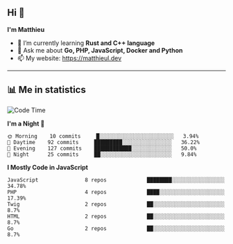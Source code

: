 ## Hi 👋
**I'm Matthieu**

- 🌱 I’m currently learning **Rust and C++ language**
- 💬 Ask me about **Go, PHP, JavaScript, Docker and Python**
- 📫 My website: https://matthieul.dev

-------

## 📊 Me in statistics
<!--START_SECTION:waka-->
![Code Time](http://img.shields.io/badge/Code%20Time-218%20hrs%2011%20mins-blue)

**I'm a Night 🦉** 

```text
🌞 Morning    10 commits     █░░░░░░░░░░░░░░░░░░░░░░░░   3.94% 
🌆 Daytime    92 commits     █████████░░░░░░░░░░░░░░░░   36.22% 
🌃 Evening    127 commits    ████████████░░░░░░░░░░░░░   50.0% 
🌙 Night      25 commits     ██░░░░░░░░░░░░░░░░░░░░░░░   9.84%

```


**I Mostly Code in JavaScript** 

```text
JavaScript               8 repos             ████████░░░░░░░░░░░░░░░░░   34.78% 
PHP                      4 repos             ████░░░░░░░░░░░░░░░░░░░░░   17.39% 
Twig                     2 repos             ██░░░░░░░░░░░░░░░░░░░░░░░   8.7% 
HTML                     2 repos             ██░░░░░░░░░░░░░░░░░░░░░░░   8.7% 
Go                       2 repos             ██░░░░░░░░░░░░░░░░░░░░░░░   8.7%

```



<!--END_SECTION:waka-->
